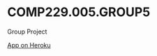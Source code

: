 # COMP229.005.GROUP5
 Group Project

[App on Heroku](https://comp229005f2022group5project.herokuapp.com/)
